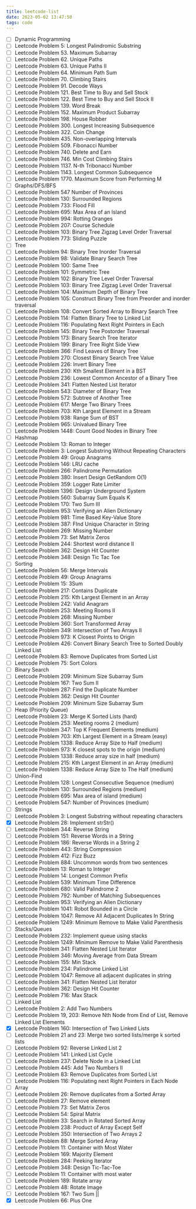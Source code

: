 ```yaml
---
title: leetcode-list
date: 2023-05-02 13:47:50
tags: code
---
```

- [ ] Dynamic Programming
- [ ] Leetcode Problem 5: Longest Palindromic Substring
- [ ] Leetcode Problem 53. Maximum Subarray
- [ ] Leetcode Problem 62. Unique Paths
- [ ] Leetcode Problem 63. Unique Paths II
- [ ] Leetcode Problem 64. Minimum Path Sum
- [ ] Leetcode Problem 70. Climbing Stairs
- [ ] Leetcode Problem 91. Decode Ways
- [ ] Leetcode Problem 121. Best Time to Buy and Sell Stock
- [ ] Leetcode Problem 122. Best Time to Buy and Sell Stock II
- [ ] Leetcode Problem 139. Word Break
- [ ] Leetcode Problem 152. Maximum Product Subarray
- [ ] Leetcode Problem 198. House Robber
- [ ] Leetcode Problem 300. Longest Increasing Subsequence
- [ ] Leetcode Problem 322. Coin Change
- [ ] Leetcode Problem 435. Non-overlapping Intervals
- [ ] Leetcode Problem 509. Fibonacci Number
- [ ] Leetcode Problem 740. Delete and Earn
- [ ] Leetcode Problem 746. Min Cost Climbing Stairs
- [ ] Leetcode Problem 1137. N-th Tribonacci Number
- [ ] Leetcode Problem 1143. Longest Common Subsequence
- [ ] Leetcode Problem 1770. Maximum Score from Performing M
- [ ] Graphs/DFS/BFS
- [ ] Leetcode Problem 547 Number of Provinces 
- [ ] Leetcode Problem 130: Surrounded Regions 
- [ ] Leetcode Problem 733: Flood Fill
- [ ] Leetcode Problem 695: Max Area of an Island 
- [ ] Leetcode Problem 994: Rotting Oranges 
- [ ] Leetcode Problem 207: Course Schedule
- [ ] Leetcode Problem 103: Binary Tree Zigzag Level Order Traversal 
- [ ] Leetcode Problem 773: Sliding Puzzle 
- [ ] Tree
- [ ] Leetcode Problem 94: Binary Tree Inorder Traversal
- [ ] Leetcode Problem 98: Validate Binary Search Tree
- [ ] Leetcode Problem 100: Same Tree
- [ ] Leetcode Problem 101: Symmetric Tree
- [ ] Leetcode Problem 102: Binary Tree Level Order Traversal
- [ ] Leetcode Problem 103: Binary Tree Zigzag Level Order Traversal
- [ ] Leetcode Problem 104: Maximum Depth of Binary Tree
- [ ] Leetcode Problem 105: Construct Binary Tree from Preorder and inorder traversal
- [ ] Leetcode Problem 108: Convert Sorted Array to Binary Search Tree
- [ ] Leetcode Problem 114: Flatten Binary Tree to Linked List
- [ ] Leetcode Problem 116: Populating Next Right Pointers in Each
- [ ] Leetcode Problem 145: Binary Tree Postorder Traversal
- [ ] Leetcode Problem 173: Binary Search Tree Iterator
- [ ] Leetcode Problem 199: Binary Tree Right Side View
- [ ] Leetcode Problem 366: Find Leaves of Binary Tree
- [ ] Leetcode Problem 270: Closest Binary Search Tree Value
- [ ] Leetcode Problem 226: Invert Binary Tree
- [ ] Leetcode Problem 230: Kth Smallest Element in a BST
- [ ] Leetcode Problem 236: Lowest Common Ancestor of a Binary Tree
- [ ] Leetcode Problem 341: Flatten Nested List Iterator
- [ ] Leetcode Problem 543: Diameter of Binary Tree
- [ ] Leetcode Problem 572: Subtree of Another Tree
- [ ] Leetcode Problem 617: Merge Two Binary Trees
- [ ] Leetcode Problem 703: Kth Largest Element in a Stream
- [ ] Leetcode Problem 938: Range Sum of BST
- [ ] Leetcode Problem 965: Univalued Binary Tree
- [ ] Leetcode Problem 1448: Count Good Nodes in Binary Tree
- [ ] Hashmap
- [ ] Leetcode Problem 13: Roman to Integer 
- [ ] Leetcode Problem 3: Longest Substring Without Repeating Characters 
- [ ] Leetcode Problem 49: Group Anagrams 
- [ ] Leetcode Problem 146: LRU cache 
- [ ] Leetcode Problem 266: Palindrome Permutation
- [ ] Leetcode Problem 380: Insert Design GetRandom O(1) 
- [ ] Leetcode Problem 359: Logger Rate Limiter
- [ ] Leetcode Problem 1396: Design Underground System
- [ ] Leetcode Problem 560: Subarray Sum Equals K
- [ ] Leetcode Problem 170: Two Sum III
- [ ] Leetcode Problem 953: Verifying an Alien Dictionary 
- [ ] Leetcode Problem 981: Time Based Key-Value Store 
- [ ] Leetcode Problem 387: FInd Unique Character in String 
- [ ] Leetcode Problem 269: Missing Number 
- [ ] Leetcode Problem 73: Set Matrix Zeros 
- [ ] Leetcode Problem 244: Shortest word distance II
- [ ] Leetcode Problem 362: Design Hit Counter 
- [ ] Leetcode Problem 348: Design Tic Tac Toe 
- [ ] Sorting 
- [ ] Leetcode Problem 56: Merge Intervals 
- [ ] Leetcode Problem 49: Group Anagrams 
- [ ] Leetcode Problem 15: 3Sum
- [ ] Leetcode Problem 217: Contains Duplicate 
- [ ] Leetcode Problem 215: Kth Largest Element in an Array
- [ ] Leetcode Problem 242: Valid Anagram 
- [ ] Leetcode Problem 253: Meeting Rooms II
- [ ] Leetcode Problem 268: Missing Number
- [ ] Leetcode Problem 360: Sort Transformed Array
- [ ] Leetcode Problem 349: Intersection of Two Arrays II
- [ ] Leetcode Problem 973: K Closest Points to Origin
- [ ] Leetcode Problem 426: Convert Binary Search Tree to Sorted Doubly Linked List
- [ ] Leetcode Problem 83: Remove Duplicates from Sorted List
- [ ] Leetcode Problem 75: Sort Colors 
- [ ] Binary Search 
- [ ] Leetcode Problem 209: Minimum Size Subarray Sum
- [ ] Leetcode Problem 167: Two Sum II
- [ ] Leetcode Problem 287: Find the Duplicate Number
- [ ] Leetcode Problem 362: Design Hit Counter
- [ ] Leetcode Problem 209: Minimum Size Subarray Sum
- [ ] Heap (Priority Queue)
- [ ] Leetcode Problem 23: Merge K Sorted Lists (hard)
- [ ] Leetcode Problem 253: Meeting rooms 2 (medium)
- [ ] Leetcode Problem 347: Top K Frequent Elements (medium)
- [ ] Leetcode Problem 703: Kth Largest Element in a Stream (easy)
- [ ] Leetcode Problem 1338: Reduce Array Size to Half (medium)
- [ ] Leetcode Problem 973: K closest spots to the origin (medium)
- [ ] Leetcode Problem 1338: Reduce array size in half (medium)
- [ ] Leetcode Problem 215: Kth Largest Element in an Array (medium)
- [ ] Leetcode Problem 1338: Reduce Array Size to The Half (medium)
- [ ] Union-Find
- [ ] Leetcode Problem 128: Longest Consecutive Sequence (medium)
- [ ] Leetcode Problem 130: Surrounded Regions (medium)
- [ ] Leetcode Problem 695: Max area of island (medium)
- [ ] Leetcode Problem 547: Number of Provinces (medium)
- [ ] Strings
- [ ] Leetcode Problem 3: Longest Substring without repeating characters 
- [x] Leetcode Problem 28: Implement strStr()
- [ ] Leetcode Problem 344: Reverse String
- [ ] Leetcode Problem 151: Reverse Words in a String
- [ ] Leetcode Problem 186: Reverse Words in a String 2
- [ ] Leetcode Problem 443: String Compression 
- [ ] Leetcode Problem 412: Fizz Buzz
- [ ] Leetcode Problem 884: Uncommon words from two sentences
- [ ] Leetcode Problem 13: Roman to Integer
- [ ] Leetcode Problem 14: Longest Common Prefix 
- [ ] Leetcode Problem 539: Minimum Time Difference
- [ ] Leetcode Problem 680: Valid Palindrome 2
- [ ] Leetcode Problem 792: Number of Matching Subsequences 
- [ ] Leetcode Problem 953: Verifying an Alien Dictionary 
- [ ] Leetcode Problem 1041: Robot Bounded in a Circle 
- [ ] Leetcode Problem 1047: Remove All Adjacent Duplicates In String
- [ ] Leetcode Problem 1249: Minimum Remove to Make Valid Parenthesis
- [ ] Stacks/Queues
- [ ] Leetcode Problem 232: Implement queue using stacks
- [ ] Leetcode Problem 1249: Minimum Remove to Make Valid Parenthesis 
- [ ] Leetcode Problem 341: Flatten Nested List Iterator 
- [ ] Leetcode Problem 346: Moving Average from Data Stream
- [ ] Leetcode Problem 155: Min Stack 
- [ ] Leetcode Problem 234: Palindrome Linked List 
- [ ] Leetcode Problem 1047: Remove all adjacent duplicates in string
- [ ] Leetcode Problem 341: Flatten Nested List Iterator 
- [ ] Leetcode Problem 362: Design Hit Counter 
- [ ] Leetcode Problem 716: Max Stack
- [ ] Linked List
- [ ] Leetcode Problem 2: Add Two Numbers
- [ ] Leetcode Problem 19, 203: Remove Nth Node from End of List, Remove Linked List Elements 
- [x] Leetcode Problem 160: Intersection of Two Linked Lists 
- [ ] Leetcode Problem 21 and 23: Merge two sorted lists/merge k sorted lists 
- [ ] Leetcode Problem 92: Reverse Linked List 2
- [ ] Leetcode Problem 141: Linked List Cycle
- [ ] Leetcode Problem 237: Delete Node in a Linked List
- [ ] Leetcode Problem 445: Add Two Numbers II
- [ ] Leetcode Problem 83: Remove Duplicates from Sorted List
- [ ] Leetcode Problem 116: Populating next Right Pointers in Each Node
- [ ] Array
- [ ] Leetcode Problem 26: Remove duplicates from a Sorted Array
- [ ] Leetcode Problem 27: Remove element
- [ ] Leetcode Problem 73: Set Matrix Zeros 
- [ ] Leetcode Problem 54: Spiral Matrix
- [ ] Leetcode Problem 33: Search in Rotated Sorted Array
- [ ] Leetcode Problem 238: Product of Array Except Self 
- [ ] Leetcode Problem 350: Intersection of Two Arrays 2
- [ ] Leetcode Problem 88: Merge Sorted Array
- [ ] Leetcode Problem 11: Container with Most Water
- [ ] Leetcode Problem 169: Majority Element 
- [ ] Leetcode Problem 284: Peeking Iterator 
- [ ] Leetcode Problem 348: Design Tic-Tac-Toe
- [ ] Leetcode Problem 11: Container with most water
- [ ] Leetcode Problem 189: Rotate array
- [ ] Leetcode Problem 48: Rotate Image
- [ ] Leetcode Problem 167: Two Sum ||
- [x] Leetcode Problem 66: Plus One
